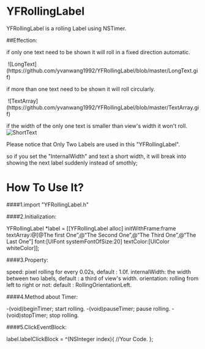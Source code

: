 # YFRollingLabel
YFRollingLabel is a rolling Label using NSTimer.

##Effection: 
<p/>

if only one text need to be shown
    it will roll in a fixed direction automatic.
<p/>
 ![LongText](https://github.com/yvanwang1992/YFRollingLabel/blob/master/LongText.gif)

if more than one text need to be shown 
    it will roll circularly.
<p/>
 ![TextArray](https://github.com/yvanwang1992/YFRollingLabel/blob/master/TextArray.gif)

if the width of the only one text is smaller than view's width 
    it won't roll.
 ![ShortText](https://github.com/yvanwang1992/YFRollingLabel/blob/master/ShortText.png)



Please notice that Only Two Labels are used in this "YFRollingLabel".
<p/>
so if you set the "InternalWidth" and text a short width,
it will break into showing the next label suddenly instead of smothly;

# How To Use It?

####1.import "YFRollingLabel.h"

####2.Initialization:<p/>
  	YFRollingLabel *label = [[YFRollingLabel alloc] initWithFrame:frame textArray:@[@The first One”,@“The Second One”,@“The Third One”,@“The Last One”] font:[UIFont systemFontOfSize:20] textColor:[UIColor whiteColor]];

####3.Property:<p/>
  	speed:         pixel rolling for every 0.02s, default : 1.0f.
  	internalWidth: the width between two labels, default : a third of view's width.
  	orientation:   rolling from left to right or not: default : RollingOrientationLeft.

####4.Method about Timer:<p/>
  	-(void)beginTimer;    start rolling. 
  	-(void)pauseTimer;    pause rolling. 
  	-(void)stopTimer;     stop  rolling. 

####5.ClickEventBlock:<p/>
  	label.labelClickBlock = ^(NSInteger index){	
		//Your Code.
  	};



